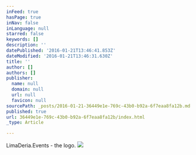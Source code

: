 ```yaml
---
inFeed: true
hasPage: true
inNav: false
inLanguage: null
starred: false
keywords: []
description: ''
datePublished: '2016-01-21T13:46:41.853Z'
dateModified: '2016-01-21T13:46:31.630Z'
title: ''
author: []
authors: []
publisher:
  name: null
  domain: null
  url: null
  favicon: null
sourcePath: _posts/2016-01-21-36449e1e-769c-43b0-b92a-6f7eaa8fa12b.md
published: true
url: 36449e1e-769c-43b0-b92a-6f7eaa8fa12b/index.html
_type: Article

---
```

LimaDeria.Events - the logo.
![](https://the-grid-user-content.s3-us-west-2.amazonaws.com/17e3a2c7-68b4-48ee-93a2-b866a1aa48f4.png)